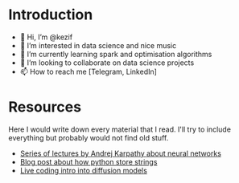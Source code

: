 # Introduction
- 👋 Hi, I’m @kezif
- 👀 I’m interested in data science and nice music
- 🌱 I’m currently learning spark and optimisation algorithms
- 💞️ I’m looking to collaborate on data science projects
- 📫 How to reach me [Telegram, LinkedIn]


# Resources 
Here I would write down every material that I read.
I'll try to include everything but probably would not find old stuff.
+ [Series of lectures by Andrej Karpathy about neural networks](https://www.youtube.com/playlist?list=PLAqhIrjkxbuWI23v9cThsA9GvCAUhRvKZ)
+ [Blog post about how python store strings](https://rushter.com/blog/python-strings-and-memory/)
+ [Live coding intro into diffusion models](https://youtu.be/S_il77Ttrmg)
<!---
kezif/kezif is a ✨ special ✨ repository because its `README.md` (this file) appears on your GitHub profile.
You can click the Preview link to take a look at your changes.
--->
